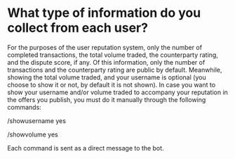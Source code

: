 # What type of information do you collect from each user?

For the purposes of the user reputation system, only the number of completed transactions, the total volume traded, the counterparty rating, and the dispute score, if any. Of this information, only the number of transactions and the counterparty rating are public by default. Meanwhile, showing the total volume traded, and your username is optional (you choose to show it or not, by default it is not shown). In case you want to show your username and/or volume traded to accompany your reputation in the offers you publish, you must do it manually through the following commands:

&#x20;/showusername yes&#x20;

/showvolume yes&#x20;

Each command is sent as a direct message to the bot.
